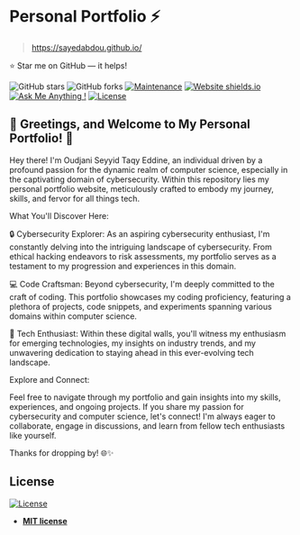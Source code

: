 # Personal Portfolio ⚡️
> https://sayedabdou.github.io/

⭐ Star me on GitHub — it helps!

![GitHub stars](https://img.shields.io/github/stars/sayedabdou/sayedabdou.github.io) 
![GitHub forks](https://img.shields.io/github/forks/sayedabdou/sayedabdou.github.io)
[![Maintenance](https://img.shields.io/badge/maintained-yes-green.svg)](https://github.com/sayedabdou/sayedabdou.github.io/commits/master)
[![Website shields.io](https://img.shields.io/badge/website-up-yellow)](http://sayedabdou.github.io/)
[![Ask Me Anything !](https://img.shields.io/badge/ask%20me-linkedin-1abc9c.svg)](https://www.linkedin.com/in/sayedabdou/)
[![License](http://img.shields.io/:license-mit-blue.svg?style=flat-square)](http://badges.mit-license.org)

## 🚀 Greetings, and Welcome to My Personal Portfolio! 🚀

Hey there! I'm Oudjani Seyyid Taqy Eddine, an individual driven by a profound passion for the dynamic realm of computer science, especially in the captivating domain of cybersecurity. Within this repository lies my personal portfolio website, meticulously crafted to embody my journey, skills, and fervor for all things tech.

What You'll Discover Here:

🔒 Cybersecurity Explorer: As an aspiring cybersecurity enthusiast, I'm constantly delving into the intriguing landscape of cybersecurity. From ethical hacking endeavors to risk assessments, my portfolio serves as a testament to my progression and experiences in this domain.

💻 Code Craftsman: Beyond cybersecurity, I'm deeply committed to the craft of coding. This portfolio showcases my coding proficiency, featuring a plethora of projects, code snippets, and experiments spanning various domains within computer science.

🚀 Tech Enthusiast: Within these digital walls, you'll witness my enthusiasm for emerging technologies, my insights on industry trends, and my unwavering dedication to staying ahead in this ever-evolving tech landscape.

Explore and Connect:

Feel free to navigate through my portfolio and gain insights into my skills, experiences, and ongoing projects. If you share my passion for cybersecurity and computer science, let's connect! I'm always eager to collaborate, engage in discussions, and learn from fellow tech enthusiasts like yourself.

Thanks for dropping by! 🌐✨
## License
[![License](http://img.shields.io/:license-mit-blue.svg?style=flat-square)](http://badges.mit-license.org)

- **[MIT license](http://opensource.org/licenses/mit-license.php)**
